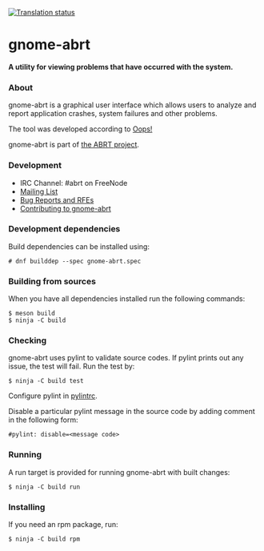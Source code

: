 [![Translation status](https://translate.fedoraproject.org/widgets/abrt/-/gnome-abrt/svg-badge.svg)](https://translate.fedoraproject.org/engage/abrt/)

# gnome-abrt

**A utility for viewing problems that have occurred with the system.**

### About

gnome-abrt is a graphical user interface which allows users to analyze and
report application crashes, system failures and other problems.

The tool was developed according to [Oops!](https://live.gnome.org/Design/Apps/Oops)

gnome-abrt is part of [the ABRT project](https://github.com/abrt/).

### Development

 * IRC Channel: #abrt on FreeNode
 * [Mailing List](https://lists.fedorahosted.org/admin/lists/crash-catcher.lists.fedorahosted.org/)
 * [Bug Reports and RFEs](https://github.com/abrt/gnome-abrt/issues)
 * [Contributing to gnome-abrt](CONTRIBUTING.md)

### Development dependencies

Build dependencies can be installed using:

    # dnf builddep --spec gnome-abrt.spec

### Building from sources

When you have all dependencies installed run the following commands:

    $ meson build
    $ ninja -C build

### Checking

gnome-abrt uses pylint to validate source codes. If pylint prints out any issue,
the test will fail. Run the test by:

    $ ninja -C build test

Configure pylint in [pylintrc](pylintrc).

Disable a particular pylint message in the source code by adding comment in the
following form:

    #pylint: disable=<message code>

### Running

A run target is provided for running gnome-abrt with built changes:

    $ ninja -C build run

### Installing

If you need an rpm package, run:

    $ ninja -C build rpm
